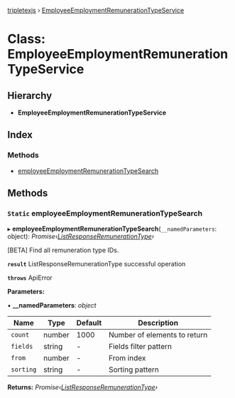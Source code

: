 [tripletexjs](../README.md) › [EmployeeEmploymentRemunerationTypeService](employeeemploymentremunerationtypeservice.md)

# Class: EmployeeEmploymentRemunerationTypeService

## Hierarchy

* **EmployeeEmploymentRemunerationTypeService**

## Index

### Methods

* [employeeEmploymentRemunerationTypeSearch](employeeemploymentremunerationtypeservice.md#static-employeeemploymentremunerationtypesearch)

## Methods

### `Static` employeeEmploymentRemunerationTypeSearch

▸ **employeeEmploymentRemunerationTypeSearch**(`__namedParameters`: object): *Promise‹[ListResponseRemunerationType](../interfaces/listresponseremunerationtype.md)›*

[BETA] Find all remuneration type IDs.

**`result`** ListResponseRemunerationType successful operation

**`throws`** ApiError

**Parameters:**

▪ **__namedParameters**: *object*

Name | Type | Default | Description |
------ | ------ | ------ | ------ |
`count` | number | 1000 | Number of elements to return |
`fields` | string | - | Fields filter pattern |
`from` | number | - | From index |
`sorting` | string | - | Sorting pattern |

**Returns:** *Promise‹[ListResponseRemunerationType](../interfaces/listresponseremunerationtype.md)›*

